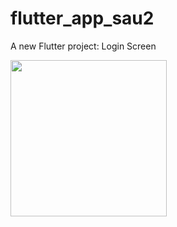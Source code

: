 # flutter_app_sau2

A new Flutter project: Login Screen

<img src="https://user-images.githubusercontent.com/69613404/133882033-47cf5f61-9745-4028-afb4-9cc757b56708.png" width = "250">

